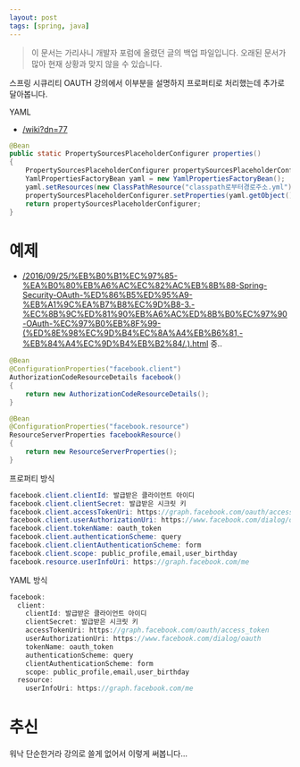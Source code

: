 ```yaml
---
layout: post
tags: [spring, java]
---
```


> 이 문서는 가리사니 개발자 포럼에 올렸던 글의 백업 파일입니다.
오래된 문서가 많아 현재 상황과 맞지 않을 수 있습니다.


스프링 시큐리티 OAUTH 강의에서 이부분을 설명하지 프로퍼티로 처리했는데 추가로 달아봅니다.

YAML
- [/wiki?dn=77](/wiki?dn=77)

``` java
@Bean
public static PropertySourcesPlaceholderConfigurer properties()
{
	PropertySourcesPlaceholderConfigurer propertySourcesPlaceholderConfigurer = new PropertySourcesPlaceholderConfigurer();
	YamlPropertiesFactoryBean yaml = new YamlPropertiesFactoryBean();
	yaml.setResources(new ClassPathResource("classpath로부터경로주소.yml"));
	propertySourcesPlaceholderConfigurer.setProperties(yaml.getObject());
	return propertySourcesPlaceholderConfigurer;
}
```


# 예제
- [/2016/09/25/%EB%B0%B1%EC%97%85-%EA%B0%80%EB%A6%AC%EC%82%AC%EB%8B%88-Spring-Security-OAuth-%ED%86%B5%ED%95%A9-%EB%A1%9C%EA%B7%B8%EC%9D%B8-3.-%EC%8B%9C%ED%81%90%EB%A6%AC%ED%8B%B0%EC%97%90-OAuth-%EC%97%B0%EB%8F%99-(%ED%8E%98%EC%9D%B4%EC%8A%A4%EB%B6%81,-%EB%84%A4%EC%9D%B4%EB%B2%84/.).html](/2016/09/25/%EB%B0%B1%EC%97%85-%EA%B0%80%EB%A6%AC%EC%82%AC%EB%8B%88-Spring-Security-OAuth-%ED%86%B5%ED%95%A9-%EB%A1%9C%EA%B7%B8%EC%9D%B8-3.-%EC%8B%9C%ED%81%90%EB%A6%AC%ED%8B%B0%EC%97%90-OAuth-%EC%97%B0%EB%8F%99-(%ED%8E%98%EC%9D%B4%EC%8A%A4%EB%B6%81,-%EB%84%A4%EC%9D%B4%EB%B2%84/.).html) 중..
``` java
@Bean
@ConfigurationProperties("facebook.client")
AuthorizationCodeResourceDetails facebook()
{
	return new AuthorizationCodeResourceDetails();
}

@Bean
@ConfigurationProperties("facebook.resource")
ResourceServerProperties facebookResource()
{
	return new ResourceServerProperties();
}
```
프로퍼티 방식
``` java
facebook.client.clientId: 발급받은 클라이언트 아이디
facebook.client.clientSecret: 발급받은 시크릿 키
facebook.client.accessTokenUri: https://graph.facebook.com/oauth/access_token
facebook.client.userAuthorizationUri: https://www.facebook.com/dialog/oauth
facebook.client.tokenName: oauth_token
facebook.client.authenticationScheme: query
facebook.client.clientAuthenticationScheme: form
facebook.client.scope: public_profile,email,user_birthday
facebook.resource.userInfoUri: https://graph.facebook.com/me
```
YAML 방식
``` java
facebook:
  client:
    clientId: 발급받은 클라이언트 아이디
    clientSecret: 발급받은 시크릿 키
    accessTokenUri: https://graph.facebook.com/oauth/access_token
    userAuthorizationUri: https://www.facebook.com/dialog/oauth
    tokenName: oauth_token
    authenticationScheme: query
    clientAuthenticationScheme: form
    scope: public_profile,email,user_birthday
  resource:
    userInfoUri: https://graph.facebook.com/me
```


# 추신
워낙 단순한거라 강의로 쓸게 없어서 이렇게 써봅니다...